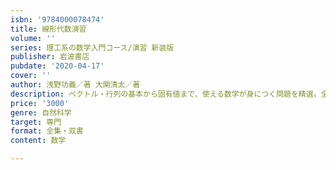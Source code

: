 ```yaml
---
isbn: '9784000078474'
title: 線形代数演習
volume: ''
series: 理工系の数学入門コース/演習 新装版
publisher: 岩波書店
pubdate: '2020-04-17'
cover: ''
author: 浅野功義／著 大関清太／著
description: ベクトル・行列の基本から固有値まで、使える数学が身につく問題を精選。全問に詳しい解答つき。
price: '3000'
genre: 自然科学
target: 専門
format: 全集・双書
content: 数学

---
```

